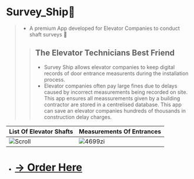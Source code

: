 # Survey_Ship🚢
> - A premium App developed for Elevator Companies to conduct shaft surveys 💒
>> ## The Elevator Technicians Best Friend
>> * Survey Ship allows elevator companies to keep digital records of door entrance measurents during the installation process. 
>> * Elevator companies often pay large fines due to delays caused by incorrect measurements being recorded on site. This app ensures all meassurements given by a building contractor are stored in a centrelised database. This app can save an elevator companies hundreds of thousands in construction delay charges.


| List Of Elevator Shafts| Measurements Of Entrances|
|-----|-----|
| ![Scroll](https://user-images.githubusercontent.com/17411265/85650737-701d0d80-b6a6-11ea-9bc3-caeff011abc5.gif) | ![4699zi](https://user-images.githubusercontent.com/17411265/85650329-a1e1a480-b6a5-11ea-8012-ebdcf897b82c.gif) | 

- # [ -> Order Here ](https://www.upwork.com/o/profiles/users/~0124f711afa49186ee/?s=1110580755107926016)
